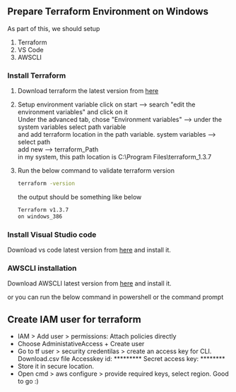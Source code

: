 ## Prepare Terraform Environment on Windows
As part of this, we should setup 
1. Terraform
2. VS Code
3. AWSCLI

### Install Terraform 
1. Download terraform the latest version from [here](https://developer.hashicorp.com/terraform/downloads)
2. Setup environment variable
click on start --> search "edit the environment variables" and click on it  
Under the advanced tab, chose "Environment variables" --> under the system variables select path variable   
and add terraform location in the path variable. system variables --> select path  
add new --> terraform_Path   
in my system, this path location is C:\Program Files\terraform_1.3.7

1. Run the below command to validate terraform version
   ```sh
   terraform -version
   ```
   the output should be something like below 
   ```sh
   Terraform v1.3.7
   on windows_386
   ```

 ### Install Visual Studio code

  Download vs code latest version from [here](https://code.visualstudio.com/download) and install it. 

### AWSCLI installation


Download AWSCLI latest version from [here](https://docs.aws.amazon.com/cli/latest/userguide/getting-started-install.html) and install it.

or you can run the below command in powershell or the command prompt

## Create IAM user for terraform
- IAM > Add user > permissions: Attach policies directly
- Choose AdministativeAccess + Create user
- Go to tf user > security credentilas > create an access key for CLI. Download.csv file
  Accesskey id: *********
  Secret access key: ********
- Store it in secure location.
- Open cmd > aws configure > provide required keys, select region. Good to go :)

